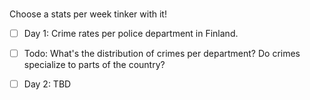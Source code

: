 ### 
Choose a stats per week tinker with it!

- [ ] Day 1: Crime rates per police department in Finland.
 - [ ] Todo: What's the distribution of crimes per department? Do crimes specialize to parts of the country?

 - [ ] Day 2: TBD
